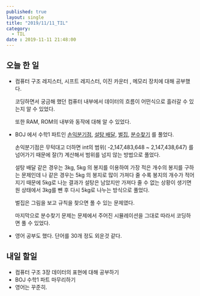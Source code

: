 ```yaml
---
published: true
layout: single
title: "2019/11/11_TIL"
category:
  - TIL
date : 2019-11-11 21:48:00
---
```

## 오늘 한 일

- 컴퓨터 구조 레지스터, 시프트 레지스터, 이진 카운터 , 메모리 장치에 대해 공부했다.

  코딩하면서 궁금해 했던 컴퓨터 내부에서 데이터의 흐름이 어떤식으로 흘러갈 수 있는지 알 수 있었다.

  또한 RAM, ROM의 내부와 동작에 대해 알 수 있었다.



- BOJ 에서 수학1 파트인 [손익분기점](https://www.acmicpc.net/problem/1712 ), [설탕 배달](https://www.acmicpc.net/problem/2839), [벌집](https://www.acmicpc.net/problem/2292), [분수찾기](https://www.acmicpc.net/problem/1193) 를 풀었다.

  손익분기점은 무턱대고 더하면 int의 범위( -2,147,483,648 ~ 2,147,438,647) 를 넘어가기 때문에 잘(?) 계산해서 범위를 넘지 않는 방법으로 풀었다.
  

  설탕 배달 같은 경우는 3kg, 5kg 의 봉지를 이용하여 가장 적은 개수의 봉지를 구하는 문제인데 나 같은 경우는 5kg 의 봉지로 많이 가져다 줄 수록 봉지의 개수가 적어지기 때문에 5kg로 나눈 결과가 설탕은 남았지만 가져다 줄 수 없는 상황이 생기면 원 상태에서 3kg를 뺀 후 다시 5kg로 나누는 방식으로 풀었다.
  

  벌집은 그림을 보고 규칙을 찾으면 풀 수 있는 문제였다.
  

  마지막으로 분수찾기 문제는 문제에서 주어진 시뮬레이션을 그대로 따라서 코딩하면 풀 수 있었다.



- 영어 공부도 했다. 단어를 30개 정도 외운것 같다.



## 내일 할일

- 컴퓨터 구조 3장 데이터의 표현에 대해 공부하기
- BOJ 수학1 파트 마무리하기
- 영어는 꾸준히.



